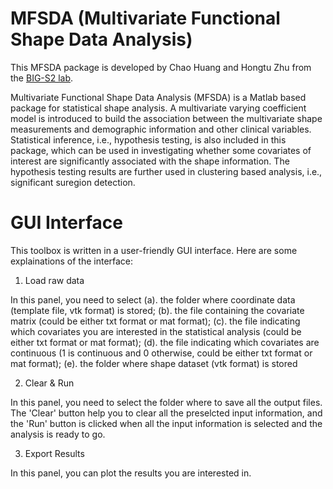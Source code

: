 # MFSDA (Multivariate Functional Shape Data Analysis)

This MFSDA package is developed by Chao Huang and Hongtu Zhu from the [BIG-S2 lab](http://odin.mdacc.tmc.edu/bigs2/). 

Multivariate Functional Shape Data Analysis (MFSDA) is a Matlab based package for statistical shape analysis. A multivariate varying coefficient model is introduced to build the association between the multivariate shape measurements and demographic information and other clinical variables. Statistical inference, i.e., hypothesis testing, is also included in this package, which can be used in investigating whether some covariates of interest are significantly associated with the shape information. The hypothesis testing results are further used in clustering based analysis, i.e., significant suregion detection. 

# GUI Interface
This toolbox is written in a user-friendly GUI interface. Here are some explainations of the interface:

1. Load raw data

In this panel, you need to select (a). the folder where coordinate data (template file, vtk format) is stored; (b). the file containing the covariate matrix (could be either txt format or mat format); (c). the file indicating which covariates you are interested in the statistical analysis (could be either txt format or mat format); (d). the file indicating which covariates are continuous (1 is continuous and 0 otherwise, could be either txt format or mat format); (e). the folder where shape dataset (vtk format) is stored

2. Clear & Run

In this panel, you need to select the folder where to save all  the output files. The 'Clear' button help you to clear all the preselcted input information, and the 'Run' button is clicked when all the input information is selected and the analysis is ready to go.

3. Export Results

In this panel, you can plot the results you are interested in. 
